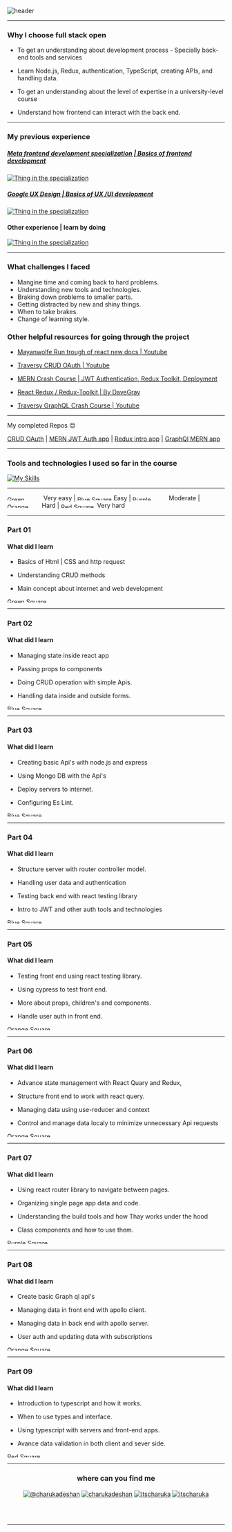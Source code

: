 
  

  

![header](https://capsule-render.vercel.app/api?type=waving&color=gradient&$with=auto&height=350&section=header&text=Fullstackopen%20exercises&animation=fadeIn&fontSize=60)

  

  

---

  

  

### Why I choose full stack open

  

  

- To get an understanding about development process - Specially back-end tools and services

  

- Learn Node.js, Redux, authentication, TypeScript, creating APIs, and handling data.

  

- To get an understanding about the level of expertise in a university-level course

  

- Understand how frontend can interact with the back end.

  

  

---

  

  

### My previous experience

  

  

##### [Meta frontend development specialization | Basics of frontend development](https://coursera.org/share/3e93587f3532fa130e355dbf61b6b96f)

  

  

[![Thing in the specialization](https://skillicons.dev/icons?i=js,react,nodejs,css,html,git,linux,github,jest,figma,&perline=14)](https://skillicons.dev)

  

##### [Google UX Design | Basics of UX /UI development](https://coursera.org/share/e9a16ace37985180f9a8e4051e435019)

  

  

[![Thing in the specialization](https://skillicons.dev/icons?i=figma,webflow,xd&perline=14)](https://skillicons.dev)

  

  

#### Other experience | learn by doing

  

  

[![Thing in the specialization](https://skillicons.dev/icons?i=postman,vite,d3,tailwind,wordpress&perline=14)](https://skillicons.dev)

  

  

---

  

  

### What challenges I faced

- Mangine time and coming back to hard problems.
 - Understanding new tools and technologies.
 - Braking down problems to smaller parts.
 - Getting distracted by new and shiny things.
 - When to take brakes.
 - Change of learning style.
  

### Other helpful resources for going through the project

  

  

- [Mayanwolfe Run trough of react new docs | Youtube](https://www.youtube.com/watch?v=Of4SLBLlUAY)

  

- [Traversy CRUD OAuth | Youtube](https://www.youtube.com/watch?v=SBvmnHTQIPY&t=1185s&pp=ygUUIFRyYXZlcnN5IENSVUQgT0F1dGg=)

  

- [MERN Crash Course | JWT Authentication, Redux Toolkit, Deployment](https://www.youtube.com/watch?v=R4AhvYORZRY)

- [React Redux / Redux-Toolkit | By DaveGray](https://youtu.be/NqzdVN2tyvQ?si=ASIHnk49_U9BDSAf)

- [Traversy GraphQL Crash Course | Youtube](https://www.youtube.com/watch?v=BcLNfwF04Kw)

---

My completed Repos 😊

[CRUD OAuth](https://github.com/itscharukadeshan/Story-app) | [MERN JWT Auth app](https://github.com/itscharukadeshan/MERN---JWT---auth) | [Redux intro app](https://github.com/itscharukadeshan/Reduxt-intro) | [GraphQl MERN app](https://github.com/itscharukadeshan/GraphQL-With-Full-Stack-MERN-Project)

  

---

  

  

### Tools and technologies I used so far in the course

  

  

[![My Skills](https://skillicons.dev/icons?i=js,react,d3,nodejs,express,css,html,docker,git,github,jest,postman,tailwind,vite,figma,webflow&perline=14)](https://skillicons.dev)

  
---
 
 <img src="https://raw.githubusercontent.com/Tarikul-Islam-Anik/Animated-Fluent-Emojis/master/Emojis/Symbols/Green%20Square.png" alt="Green Square" width="80" height="10" /> Very easy  |  <img src="https://raw.githubusercontent.com/Tarikul-Islam-Anik/Animated-Fluent-Emojis/master/Emojis/Symbols/Blue%20Square.png" alt="Blue Square" width="80" height="10" /> Easy | <img src="https://raw.githubusercontent.com/Tarikul-Islam-Anik/Animated-Fluent-Emojis/master/Emojis/Symbols/Purple%20Square.png" alt="Purple Square" width="80" height="10" /> Moderate | <img src="https://raw.githubusercontent.com/Tarikul-Islam-Anik/Animated-Fluent-Emojis/master/Emojis/Symbols/Orange%20Square.png" alt="Orange Square" width="80" height="10" />Hard | <img src="https://raw.githubusercontent.com/Tarikul-Islam-Anik/Animated-Fluent-Emojis/master/Emojis/Symbols/Red%20Square.png" alt="Red Square" width="80" height="10" /> Very hard 


---
  

### Part 01 


  

  

#### What did I learn

  

  

- Basics of Html | CSS and http request

  

- Understanding CRUD methods

  

- Main concept about internet and web development

  

  

<img src="https://raw.githubusercontent.com/Tarikul-Islam-Anik/Animated-Fluent-Emojis/master/Emojis/Symbols/Green%20Square.png" alt="Green Square" width="2005" height="10" />

  ---
  

### Part 02

  

  

#### What did I learn

  

  

- Managing state inside react app

  

- Passing props to components

  

- Doing CRUD operation with simple Apis.

  

- Handling data inside and outside forms.

  

  

<img src="https://raw.githubusercontent.com/Tarikul-Islam-Anik/Animated-Fluent-Emojis/master/Emojis/Symbols/Blue%20Square.png" alt="Blue Square" width="2005" height="10" />

  ---

### Part 03

  

  

#### What did I learn

  

  

- Creating basic Api's with node.js and express

  

- Using Mongo DB with the Api's

  

- Deploy servers to internet.

  

- Configuring Es Lint.

  

  

 <img src="https://raw.githubusercontent.com/Tarikul-Islam-Anik/Animated-Fluent-Emojis/master/Emojis/Symbols/Blue%20Square.png" alt="Blue Square" width="2005" height="10" />

  
---
  

### Part 04

  

  

#### What did I learn

  

  

- Structure server with router controller model.

  

- Handling user data and authentication

  

- Testing back end with react testing library

  

- Intro to JWT and other auth tools and technologies

  

  

<img src="https://raw.githubusercontent.com/Tarikul-Islam-Anik/Animated-Fluent-Emojis/master/Emojis/Symbols/Blue%20Square.png" alt="Blue Square" width="2005" height="10" />

  

  ---

### Part 05

  

  

#### What did I learn

  

  

- Testing front end using react testing library.

  

- Using cypress to test front end.

  

- More about props, children's and components.

  

- Handle user auth in front end.

  

  

<img src="https://raw.githubusercontent.com/Tarikul-Islam-Anik/Animated-Fluent-Emojis/master/Emojis/Symbols/Orange%20Square.png" alt="Orange Square" width="2005" height="10" />
  

  
---
### Part 06

  

  

#### What did I learn

  

  

- Advance state management with React Quary and Redux,

  

- Structure front end to work with react query.

  

- Managing data using use-reducer and context

  

- Control and manage data localy to minimize unnecessary Api requests

  

<img src="https://raw.githubusercontent.com/Tarikul-Islam-Anik/Animated-Fluent-Emojis/master/Emojis/Symbols/Orange%20Square.png" alt="Orange Square" width="2005" height="10" />

  
---
  

### Part 07

  

  

#### What did I learn

  

  

- Using react router library to navigate between pages.

  

- Organizing single page app data and code.

  

- Understanding the build tools and how Thay works under the hood

  

- Class components and how to use them.

  

  

<img src="https://raw.githubusercontent.com/Tarikul-Islam-Anik/Animated-Fluent-Emojis/master/Emojis/Symbols/Purple%20Square.png" alt="Purple Square" width="2005" height="10" />

  ---

### Part 08

  

  

#### What did I learn

  

  

- Create basic Graph ql api's

- Managing data in front end with apollo client.

- Managing data in back end with apollo server.

- User auth and updating data with subscriptions

  

  

<img src="https://raw.githubusercontent.com/Tarikul-Islam-Anik/Animated-Fluent-Emojis/master/Emojis/Symbols/Orange%20Square.png" alt="Orange Square" width="2005" height="10" />

 ---

### Part 09

  

  

#### What did I learn

  

  

- Introduction to typescript and how it works.

  

- When to use types and interface.

  

- Using typescript with servers and front-end apps.

  

- Avance data validation in both client and sever side.

  
  
  
  

  

 <img src="https://raw.githubusercontent.com/Tarikul-Islam-Anik/Animated-Fluent-Emojis/master/Emojis/Symbols/Red%20Square.png" alt="Red Square" width="2005" height="10" />
  

---  

<h3  align="center">where can you find me </h3>

  

  

<div>

<p  align="center">
<a  href="https://medium.com/@charukadeshan"  target="blank"><img  align="center"  src="https://img.shields.io/badge/Medium-12100E?style=for-the-badge&logo=medium&logoColor=white"  alt="@charukadeshan" /></a>
<a  href="https://linkedin.com/in/charukadeshan"  target="blank"><img  align="center"  src="https://img.shields.io/badge/LinkedIn-0077B5?style=for-the-badge&logo=linkedin&logoColor=white"  alt="charukadeshan" /></a>
<a  href="https://twitter.com/itscharuka"  target="blank"><img  align="center"  src="https://img.shields.io/badge/Twitter-1DA1F2?style=for-the-badge&logo=twitter&logoColor=white"  alt="itscharuka" /></a>
<a  href="https://www.figma.com/@charukadeshan"  target="blank"><img  align="center"  src="https://img.shields.io/badge/Figma-F24E1E?style=for-the-badge&logo=figma&logoColor=white"  alt="itscharuka" /></a> </p>

  

<br></br>

  

  

---
